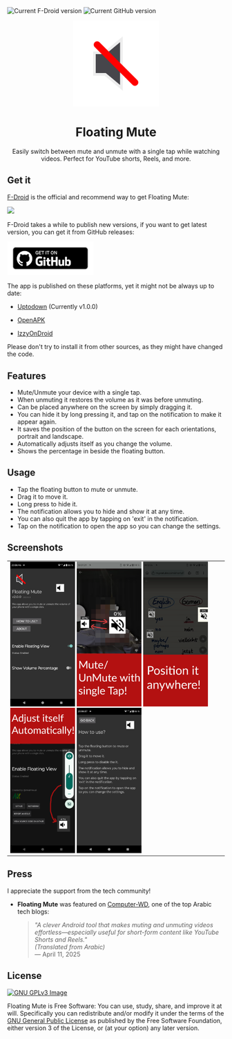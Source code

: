 <img src="https://img.shields.io/f-droid/v/com.github.mkalmousli.floating_mute?label=F-Droid" alt="Current F-Droid version"/>
<img src="https://img.shields.io/github/v/tag/mkalmousli/FloatingMute?label=GitHub" alt="Current GitHub version">


<p align="center">
    <img src="logo.svg" width="200px" />
</p>
<h1 align="center">Floating Mute</h1>
<p align="center">
    Easily switch between mute and unmute with a single tap while watching videos. Perfect for YouTube shorts, Reels, and more.
</p>

## Get it

[F-Droid](https://f-droid.org/) is the official and recommend way to get Floating Mute:



<a href="https://f-droid.org/en/packages/com.github.mkalmousli.floating_mute">
    <img src="https://f-droid.org/badge/get-it-on.svg" height="90" />
</a>


F-Droid takes a while to publish new versions, if you want to get latest version, you can get it from GitHub releases:

<a href="https://github.com/mkalmousli/FloatingMute/releases/latest">
    <img src="get_it_on_github.png" width="200"/>
</a>

The app is published on these platforms, yet it might not be always up to date:
- [Uptodown](https://floating-mute.en.uptodown.com/android) (Currently v1.0.0)

- [OpenAPK](https://www.openapk.net/floating-mute/com.github.mkalmousli.floating_mute/)


- [IzzyOnDroid](https://apt.izzysoft.de/fdroid/index/apk/com.github.mkalmousli.floating_mute)


Please don't try to install it from other sources, as they might have changed the code.


## Features
- Mute/Unmute your device with a single tap.
- When unmuting it restores the volume as it was before unmuting.
- Can be placed anywhere on the screen by simply dragging it.
- You can hide it by long pressing it, and tap on the notification to make it appear again.
- It saves the position of the button on the screen for each orientations, portrait and landscape.
- Automatically adjusts itself as you change the volume.
- Shows the percentage in beside the floating button.


## Usage
- Tap the floating button to mute or unmute.
- Drag it to move it.
- Long press to hide it.
- The notification allows you to hide and show it at any time.
- You can also quit the app by tapping on 'exit' in the notification.
- Tap on the notification to open the app so you can change the settings.

## Screenshots

<table>
    <tr>
        <td>
            <img src="screenshots/01.png" width="150px" />
            <img src="screenshots/02.png" width="150px" />
            <img src="screenshots/03.png" width="150px" />
            <img src="screenshots/04.png" width="150px" />
            <img src="screenshots/05.png" width="150px" />
        </td>
    </tr>
</table>


## Press

I appreciate the support from the tech community!

- **Floating Mute** was featured on [Computer-WD](https://www.computer-wd.com/2025/04/new-smartphone-apps.html#header-3), one of the top Arabic tech blogs:

    > *"A clever Android tool that makes muting and unmuting videos effortless—especially useful for short-form content like YouTube Shorts and Reels."*  
    > *(Translated from Arabic)*  
    > — April 11, 2025

## License
[![GNU GPLv3 Image](https://www.gnu.org/graphics/gplv3-127x51.png)](https://www.gnu.org/licenses/gpl-3.0.en.html)  

Floating Mute is Free Software: You can use, study, share, and improve it at will. Specifically you can redistribute and/or modify it under the terms of the [GNU General Public License](https://www.gnu.org/licenses/gpl.html) as published by the Free Software Foundation, either version 3 of the License, or (at your option) any later version.
